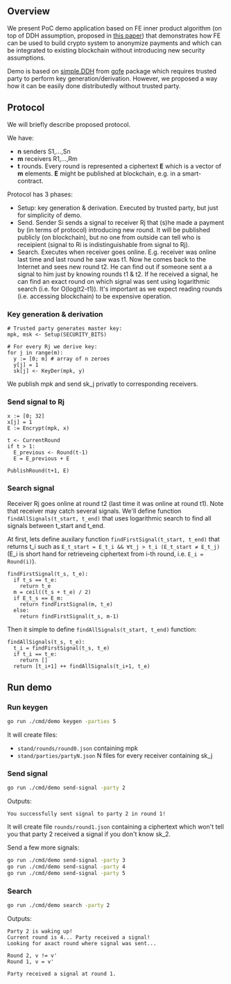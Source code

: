 ## Overview
We present PoC demo application based on FE inner product algorithm (on top of
DDH assumption, proposed in [this paper][paper]) that demonstrates how FE can
be used to build crypto system to anonymize payments and which can be integrated
to existing blockchain without introducing new security assumptions.

[paper]: https://eprint.iacr.org/2015/017.pdf

Demo is based on [simple.DDH][gofe-ddh] from [gofe] package which requires trusted party to
perform key generation/derivation. However, we proposed a way how it can be 
easily done distributedly without trusted party.

[gofe]: https://github.com/fentec-project/gofe
[gofe-ddh]: https://github.com/spf13/cobra

## Protocol
We will briefly describe proposed protocol.

We have: 
* **n** senders S1,...,Sn
* **m** receivers R1,...,Rm
* **t** rounds. Every round is represented a ciphertext **E** which is a vector of **m** elements.
  **E** might be published at blockchain, e.g. in a smart-contract.

Protocol has 3 phases:
* Setup: key generation & derivation. Executed by trusted party, but just for simplicity of demo.
* Send. Sender Si sends a signal to receiver Rj that (s)he made a payment by (in terms of protocol)
  introducing new round. It will be published publicly (on blockchain), but no one from outside
  can tell who is receipient (signal to Ri is indistinguishable from signal to Rj).
* Search. Executes when receiver goes online. E.g. receiver was online last time and last round he saw
  was t1. Now he comes back to the Internet and sees new round t2. He can find out if someone sent a
  a signal to him just by knowing rounds t1 & t2. If he received a signal, he can find an exact round
  on which signal was sent using logarithmic search (i.e. for O(log(t2-t1)). It's important as we expect 
  reading rounds (i.e. accessing blockchain) to be expensive operation.
  
### Key generation & derivation
```
# Trusted party generates master key:
mpk, msk <- Setup(SECURITY_BITS)

# For every Rj we derive key:
for j in range(m):
  y := [0; m] # array of n zeroes
  y[j] = 1
  sk[j] <- KeyDer(mpk, y)
```
We publish mpk and send sk_j privatly to corresponding receivers.

### Send signal to Rj
```
x := [0; 32]
x[j] = 1
E := Encrypt(mpk, x)

t <- CurrentRound
if t > 1:
  E_previous <- Round(t-1)
  E = E_previous + E
  
PublishRound(t+1, E)
```

### Search signal
Receiver Rj goes online at round t2 (last time it was online at round t1). Note that receiver may
catch several signals. We'll define function `findAllSignals(t_start, t_end)` that uses logarithmic
search to find all signals between t_start and t_end.

At first, lets define auxilary function `findFirstSignal(t_start, t_end)` that returns t_i such as 
`E_t_start = E_t_i && ∀t_j > t_i (E_t_start ≠ E_t_j)` (E_i is short hand for retrieveing ciphertext 
from i-th round, i.e. `E_i = Round(i)`).

```
findFirstSignal(t_s, t_e):
  if t_s == t_e:
    return t_e
  m = ceil((t_s + t_e) / 2)
  if E_t_s == E_m:
    return findFirstSignal(m, t_e)
  else:
    return findFirstSignal(t_s, m-1)
```

Then it simple to define `findAllSignals(t_start, t_end)` function:
```
findAllSignals(t_s, t_e):
  t_i = findFirstSignal(t_s, t_e)
  if t_i == t_e:
    return []
  return [t_i+1] ++ findAllSignals(t_i+1, t_e)
```

## Run demo

### Run keygen
```bash
go run ./cmd/demo keygen -parties 5
```
It will create files:
* `stand/rounds/round0.json` containing mpk
* `stand/parties/partyN.json` N files for every receiver containing sk_j

### Send signal
```bash
go run ./cmd/demo send-signal -party 2
```

Outputs:
```
You successfully sent signal to party 2 in round 1!
```

It will create file `rounds/round1.json` containing a ciphertext which won't tell you that party 2 
received a signal if you don't know sk_2.

Send a few more signals:
```bash
go run ./cmd/demo send-signal -party 3
go run ./cmd/demo send-signal -party 4
go run ./cmd/demo send-signal -party 5
```

### Search
```bash
go run ./cmd/demo search -party 2
```

Outputs:
```
Party 2 is waking up!
Current round is 4... Party received a signal!
Looking for axact round where signal was sent...

Round 2, v != v'
Round 1, v = v'

Party received a signal at round 1.
```
